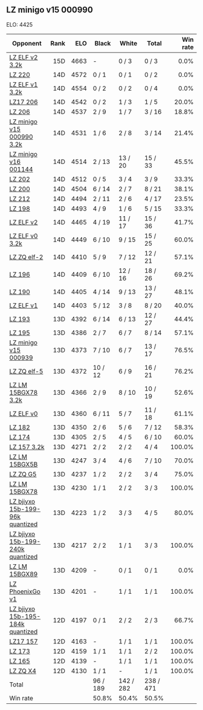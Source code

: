 ## LZ minigo v15 000990 ##

ELO: 4425

Opponent | Rank | ELO | Black | White | Total | Win rate
---------|-----:|----:|-------|-------|-------|-------:
[LZ ELF v2 3.2k](LZ%20ELF%20v2%203.2k.md) | 15D | 4663 | - | 0 / 3 | 0 / 3 | 0.0%
[LZ 220](LZ%20220.md) | 14D | 4572 | 0 / 1 | 0 / 1 | 0 / 2 | 0.0%
[LZ ELF v1 3.2k](LZ%20ELF%20v1%203.2k.md) | 14D | 4554 | 0 / 2 | 0 / 2 | 0 / 4 | 0.0%
[LZ17 206](LZ17%20206.md) | 14D | 4542 | 0 / 2 | 1 / 3 | 1 / 5 | 20.0%
[LZ 206](LZ%20206.md) | 14D | 4537 | 2 / 9 | 1 / 7 | 3 / 16 | 18.8%
[LZ minigo v15 000990 3.2k](LZ%20minigo%20v15%20000990%203.2k.md) | 14D | 4531 | 1 / 6 | 2 / 8 | 3 / 14 | 21.4%
[LZ minigo v16 001144](LZ%20minigo%20v16%20001144.md) | 14D | 4514 | 2 / 13 | 13 / 20 | 15 / 33 | 45.5%
[LZ 202](LZ%20202.md) | 14D | 4512 | 0 / 5 | 3 / 4 | 3 / 9 | 33.3%
[LZ 200](LZ%20200.md) | 14D | 4504 | 6 / 14 | 2 / 7 | 8 / 21 | 38.1%
[LZ 212](LZ%20212.md) | 14D | 4494 | 2 / 11 | 2 / 6 | 4 / 17 | 23.5%
[LZ 198](LZ%20198.md) | 14D | 4493 | 4 / 9 | 1 / 6 | 5 / 15 | 33.3%
[LZ ELF v2](LZ%20ELF%20v2.md) | 14D | 4465 | 4 / 19 | 11 / 17 | 15 / 36 | 41.7%
[LZ ELF v0 3.2k](LZ%20ELF%20v0%203.2k.md) | 14D | 4449 | 6 / 10 | 9 / 15 | 15 / 25 | 60.0%
[LZ ZQ elf-2](LZ%20ZQ%20elf-2.md) | 14D | 4410 | 5 / 9 | 7 / 12 | 12 / 21 | 57.1%
[LZ 196](LZ%20196.md) | 14D | 4409 | 6 / 10 | 12 / 16 | 18 / 26 | 69.2%
[LZ 190](LZ%20190.md) | 14D | 4405 | 4 / 14 | 9 / 13 | 13 / 27 | 48.1%
[LZ ELF v1](LZ%20ELF%20v1.md) | 14D | 4403 | 5 / 12 | 3 / 8 | 8 / 20 | 40.0%
[LZ 193](LZ%20193.md) | 13D | 4392 | 6 / 14 | 6 / 13 | 12 / 27 | 44.4%
[LZ 195](LZ%20195.md) | 13D | 4386 | 2 / 7 | 6 / 7 | 8 / 14 | 57.1%
[LZ minigo v15 000939](LZ%20minigo%20v15%20000939.md) | 13D | 4373 | 7 / 10 | 6 / 7 | 13 / 17 | 76.5%
[LZ ZQ elf-5](LZ%20ZQ%20elf-5.md) | 13D | 4372 | 10 / 12 | 6 / 9 | 16 / 21 | 76.2%
[LZ LM 15BGX78 3.2k](LZ%20LM%2015BGX78%203.2k.md) | 13D | 4366 | 2 / 9 | 8 / 10 | 10 / 19 | 52.6%
[LZ ELF v0](LZ%20ELF%20v0.md) | 13D | 4360 | 6 / 11 | 5 / 7 | 11 / 18 | 61.1%
[LZ 182](LZ%20182.md) | 13D | 4350 | 2 / 6 | 5 / 6 | 7 / 12 | 58.3%
[LZ 174](LZ%20174.md) | 13D | 4305 | 2 / 5 | 4 / 5 | 6 / 10 | 60.0%
[LZ 157 3.2k](LZ%20157%203.2k.md) | 13D | 4271 | 2 / 2 | 2 / 2 | 4 / 4 | 100.0%
[LZ LM 15BGX5B](LZ%20LM%2015BGX5B.md) | 13D | 4247 | 3 / 4 | 4 / 6 | 7 / 10 | 70.0%
[LZ ZQ G5](LZ%20ZQ%20G5.md) | 13D | 4237 | 1 / 2 | 2 / 2 | 3 / 4 | 75.0%
[LZ LM 15BGX78](LZ%20LM%2015BGX78.md) | 13D | 4230 | 1 / 1 | 2 / 2 | 3 / 3 | 100.0%
[LZ bjiyxo 15b-199-96k quantized](LZ%20bjiyxo%2015b-199-96k%20quantized.md) | 13D | 4223 | 1 / 2 | 3 / 3 | 4 / 5 | 80.0%
[LZ bjiyxo 15b-199-240k quantized](LZ%20bjiyxo%2015b-199-240k%20quantized.md) | 13D | 4217 | 2 / 2 | 1 / 1 | 3 / 3 | 100.0%
[LZ LM 15BGX89](LZ%20LM%2015BGX89.md) | 13D | 4209 | - | 0 / 1 | 0 / 1 | 0.0%
[LZ PhoenixGo v1](LZ%20PhoenixGo%20v1.md) | 13D | 4201 | - | 1 / 1 | 1 / 1 | 100.0%
[LZ bjiyxo 15b-195-184k quantized](LZ%20bjiyxo%2015b-195-184k%20quantized.md) | 12D | 4197 | 0 / 1 | 2 / 2 | 2 / 3 | 66.7%
[LZ17 157](LZ17%20157.md) | 12D | 4163 | - | 1 / 1 | 1 / 1 | 100.0%
[LZ 173](LZ%20173.md) | 12D | 4159 | 1 / 1 | 1 / 1 | 2 / 2 | 100.0%
[LZ 165](LZ%20165.md) | 12D | 4139 | - | 1 / 1 | 1 / 1 | 100.0%
[LZ ZQ X4](LZ%20ZQ%20X4.md) | 12D | 4130 | 1 / 1 | - | 1 / 1 | 100.0%
Total | | | 96 / 189 | 142 / 282 | 238 / 471 | 
Win rate| | | 50.8% | 50.4% | 50.5% | 
